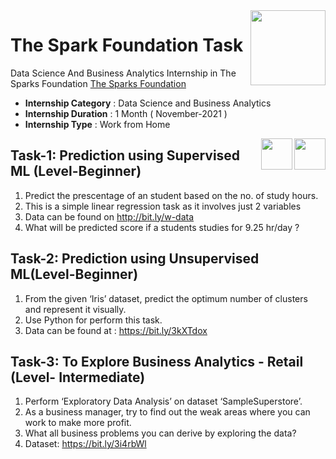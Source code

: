 <img align = right height = 120 width = 120 src = https://www.thesparksfoundationsingapore.org/images/logo_small.png>

# The Spark Foundation Task
Data Science And Business Analytics Internship in The Sparks Foundation [The Sparks Foundation](https://www.thesparksfoundationsingapore.org/)
* **Internship Category** : Data Science and Business Analytics
* **Internship Duration** : 1 Month ( November-2021 )
* **Internship Type** : Work from Home

[<img align = right height = 50 width = 50 src = https://user-images.githubusercontent.com/75266852/133133918-b95ee747-5255-4acc-ab42-8f9e5ccf2bb6.png>](https://youtu.be/NBpehiL0K3g)
[<img align = right height = 50 width = 50 src = https://cdn-icons-png.flaticon.com/512/174/174857.png>](https://www.linkedin.com/posts/ashlesha-datir-b2678b200_task1-gripnov21-task1-activity-6867106104481079296-AP2Z)

## Task-1: Prediction using Supervised ML (Level-Beginner)
1. Predict the prescentage of an student based on the no. of study hours.
2. This is a simple linear regression task as it involves just 2 variables
3. Data can be found on http://bit.ly/w-data
4. What will be predicted score if a students studies for 9.25 hr/day ? 

## Task-2: Prediction using Unsupervised ML(Level-Beginner)
1. From the given ‘Iris’ dataset, predict the optimum number of clusters and represent it visually.
2. Use Python for perform this task.
3. Data can be found at : https://bit.ly/3kXTdox

## Task-3: To Explore Business Analytics - Retail (Level- Intermediate)
1. Perform ‘Exploratory Data Analysis’ on dataset ‘SampleSuperstore’.
2. As a business manager, try to find out the weak areas where you can work to make more profit.
3. What all business problems you can derive by exploring the data?
4. Dataset: https://bit.ly/3i4rbWl
